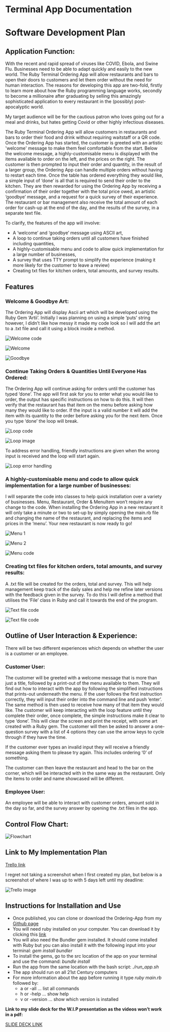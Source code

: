 # Terminal App Documentation

# **Software Development Plan**

## **Application Function:**

With the recent and rapid spread of viruses like COVID, Ebola, and Swine Flu. Businesses need to be able to adapt quickly and easily to the new world. The Ruby Terminal Ordering App will allow restaurants and bars to open their doors to customers and let them order without the need for human interaction. The reasons for developing this app are two-fold, firstly to learn more about how the Ruby programming language works, secondly to become a millionaire after graduating by selling this amazingly sophisticated application to every restaurant in the (possibly) post-apocalyptic world.

My target audience will be for the cautious patron who loves going out for a meal and drinks, but hates getting Covid or other highly infectious diseases.

The Ruby Terminal Ordering App will allow customers in restaurants and bars to order their food and drink without requiring waitstaff or a QR code. Once the Ordering App has started, the customer is greeted with an artistic 'welcome' message to make them feel comfortable from the start. Below the welcome message, a highly-customisable menu is displayed with the items available to order on the left, and the prices on the right. The customer is then prompted to input their order and quantity, in the result of a larger group, the Ordering App can handle multiple orders without having to restart each time. Once the table has ordered everything they would like, a simple input of ‘done’ is all that is required to send their order to the kitchen. They are then rewarded for using the Ordering App by receiving a confirmation of their order together with the total price owed, an artistic ‘goodbye’ message, and a request for a quick survey of their experience. The restaurant or bar management also receive the total amount of each order for cash-up at the end of the day, and the results of the survey, in a separate text file.

To clarify, the features of the app will involve:

- A ‘welcome’ and ‘goodbye’ message using ASCII art,
- A loop to continue taking orders until all customers have finished including quantities,
- A highly-customisable menu and code to allow quick implementation for a large number of businesses,
- A survey that uses TTY prompt to simplify the experience (making it more likely for the customer to leave a review)
- Creating txt files for kitchen orders, total amounts, and survey results.

## **Features**

### **Welcome & Goodbye Art:**

The Ordering App will display Ascii art which will be developed using the Ruby Gem ‘Artii’. Initially I was planning on using a simple ‘puts’ string however, I didn’t like how messy it made my code look so I will add the art to a .txt file and call it using a block inside a method.

![Welcome code](./docs/welcome_code.png)

![Welcome ](./docs/welcome_image.png)

![Goodbye](./docs/bye_code.png)

### **Continue Taking Orders & Quantities Until Everyone Has Ordered:**

The Ordering App will continue asking for orders until the customer has typed ‘done’. The app will first ask for you to enter what you would like to order, the output has specific instructions on how to do this. It will then verify that the restaurant has that item on the menu before asking how many they would like to order. If the input is a valid number it will add the item with its quantity to the order before asking you for the next item. Once you type ‘done’ the loop will break.

![Loop code](./docs/loop_1.png)

![Loop image](./docs/loop_2.png)

To address error handling, friendly instructions are given when the wrong input is received and the loop will start again.

![Loop error handling](./docs/loop_3.png)

### **A highly-customisable menu and code to allow quick implementation for a large number of businesses:**

I will separate the code into classes to help quick installation over a variety of businesses. Menu, Restaurant, Order & MenuItem won’t require any change to the code. When installing the Ordering App in a new restaurant it will only take a minute or two to set-up by simply opening the main.rb file and changing the name of the restaurant, and replacing the items and prices in the ‘menu’. Your new restaurant is now ready to go!

![Menu 1](./docs/menu_1.png)

![Menu 2](./docs/menu_2.png)

![Menu code](./docs/menu_3.png)

### **Creating txt files for kitchen orders, total amounts, and survey results:**

A .txt file will be created for the orders, total and survey. This will help management keep track of the daily sales and help me refine later versions with the feedback given in the survey. To do this I will define a method that utilises the ‘File’ class in Ruby and call it towards the end of the program.

![Text file code](./docs/txt_file_code.png)

![Text file code](./docs/text_file_2.png)

## **Outline of User Interaction & Experience:**

There will be two different experiences which depends on whether the user is a customer or an employee. 

### **Customer User:**

The customer will be greeted with a welcome message that is more than just a title, followed by a print-out of the menu available to them. They will find out how to interact with the app by following the simplified instructions that prints-out underneath the menu. If the user follows the first instruction correctly, they will input their order into the command line and push ‘enter’. The same method is then used to receive how many of that item they would like. The customer will keep interacting with the loop feature until they complete their order, once complete, the simple instructions make it clear to type ‘done’. This will clear the screen and print the receipt, with some art created with a Ruby gem. The customer will then be asked to answer a one-question survey with a list of 4 options they can use the arrow keys to cycle through if they have the time.

If the customer ever types an invalid input they will receive a friendly message asking them to please try again. This includes ordering ‘0’ of something.

The customer can then leave the restaurant and head to the bar on the corner, which will be interacted with in the same way as the restaurant. Only the items to order and name showcased will be different.

### **Employee User:**

An employee will be able to interact with customer orders, amount sold in the day so far, and the survey answer by opening the .txt files in the app.

## **Control Flow Chart:**

![Flowchart](./docs/flowchart.png)

## **Link to My Implementation Plan**

[Trello link]([https://trello.com/b/GQvPB7Hp/terminal-ordering-app](https://trello.com/b/GQvPB7Hp/terminal-ordering-app))

I regret not taking a screenshot when I first created my plan, but below is a screenshot of where I was up to with 5 days left until my deadline:

![Trello image](./docs/trello.png)

## **Instructions for Installation and Use**

- Once published, you can clone or download the Ordering-App from my [Github page]([https://github.com/samhammond87/ruby-terminal-ordering-app](https://github.com/samhammond87/ruby-terminal-ordering-app))
- You will need ruby installed on your computer. You can download it by clicking this [link]([https://www.ruby-lang.org/en/](https://www.ruby-lang.org/en/))
- You will also need the Bundler gem installed. It should come installed with Ruby but you can also install it with the following input into your terminal: *gem install bundler*
- To install the gems, go to the src location of the app on your terminal and use the command: *bundle install*
- Run the app from the same location with the bash script: *./run_app.sh*
- The app should run on all 21st Century computers
- For more information about the app before running it type *ruby main.rb* followed by:
    - a or -all … list all commands
    - h or -help ... show help
    - v or -version ... show which version is installed

**Link to my slide deck for the W.I.P presentation as the videos won’t work in a pdf:**

[SLIDE DECK LINK]([https://www.canva.com/design/DAEJNnNKIL8/aaF75F60VgUJKEfFVg8fWg/view?utm_content=DAEJNnNKIL8&utm_campaign=designshare&utm_medium=link&utm_source=publishsharelink](https://www.canva.com/design/DAEJNnNKIL8/aaF75F60VgUJKEfFVg8fWg/view?utm_content=DAEJNnNKIL8&utm_campaign=designshare&utm_medium=link&utm_source=publishsharelink))